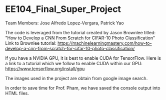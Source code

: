 # EE104_Final_Super_Project

Team Members: Jose Alfredo Lopez-Vergara, Patrick Yao

The code is leveraged from the tutorial created by Jason Brownlee titled: "How to Develop a CNN From Scratch for CIFAR-10 Photo Classification"
Link to Brownlee tutorial: https://machinelearningmastery.com/how-to-develop-a-cnn-from-scratch-for-cifar-10-photo-classification/

If you have a NVIDIA GPU, it is best to enable CUDA for TensorFlow. Here is a link to a tutorial which we follow to enable CUDA within our GPU: https://www.tensorflow.org/install/gpu

The images used in the project are obtain from google image search.

In order to save time for Prof. Pham, we have saved the console output into HTML files.


